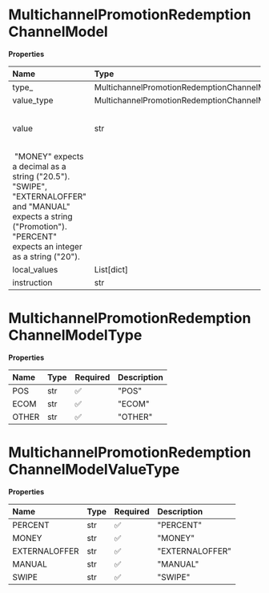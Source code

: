 # MultichannelPromotionRedemptionChannelModel

**Properties**

| Name                                                                                                                                                                         | Type                                                 | Required | Description                                 |
| :--------------------------------------------------------------------------------------------------------------------------------------------------------------------------- | :--------------------------------------------------- | :------- | :------------------------------------------ |
| type\_                                                                                                                                                                       | MultichannelPromotionRedemptionChannelModelType      | ❌       |                                             |
| value_type                                                                                                                                                                   | MultichannelPromotionRedemptionChannelModelValueType | ❌       |                                             |
| value                                                                                                                                                                        | str                                                  | ❌       | The type of "Value" depends on "ValueType". |
| &nbsp;"MONEY" expects a decimal as a string ("20.5"). "SWIPE", "EXTERNALOFFER" and "MANUAL" expects a string ("Promotion"). "PERCENT" expects an integer as a string ("20"). |
| local_values                                                                                                                                                                 | List[dict]                                           | ❌       |                                             |
| instruction                                                                                                                                                                  | str                                                  | ❌       |                                             |

# MultichannelPromotionRedemptionChannelModelType

**Properties**

| Name  | Type | Required | Description |
| :---- | :--- | :------- | :---------- |
| POS   | str  | ✅       | "POS"       |
| ECOM  | str  | ✅       | "ECOM"      |
| OTHER | str  | ✅       | "OTHER"     |

# MultichannelPromotionRedemptionChannelModelValueType

**Properties**

| Name          | Type | Required | Description     |
| :------------ | :--- | :------- | :-------------- |
| PERCENT       | str  | ✅       | "PERCENT"       |
| MONEY         | str  | ✅       | "MONEY"         |
| EXTERNALOFFER | str  | ✅       | "EXTERNALOFFER" |
| MANUAL        | str  | ✅       | "MANUAL"        |
| SWIPE         | str  | ✅       | "SWIPE"         |

<!-- This file was generated by liblab | https://liblab.com/ -->
